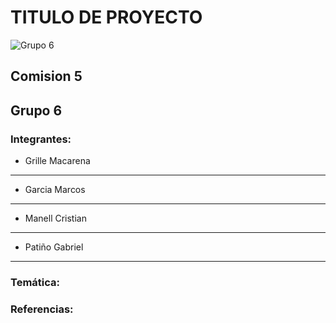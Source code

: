 # TITULO DE PROYECTO
![Grupo 6](https://i.pinimg.com/236x/e5/e9/08/e5e908c3969f806af05c39db6222e6a8.jpg)
## Comision 5

## Grupo 6

### Integrantes:
- Grille Macarena
___
- Garcia Marcos
___
- Manell Cristian
___
- Patiño Gabriel
___

### Temática:


### Referencias:
